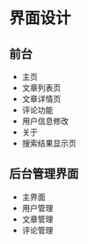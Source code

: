 # 界面设计

## 前台

- 主页
- 文章列表页
- 文章详情页
- 评论功能
- 用户信息修改
- 关于
- 搜索结果显示页

## 后台管理界面

- 主界面
- 用户管理
- 文章管理
- 评论管理